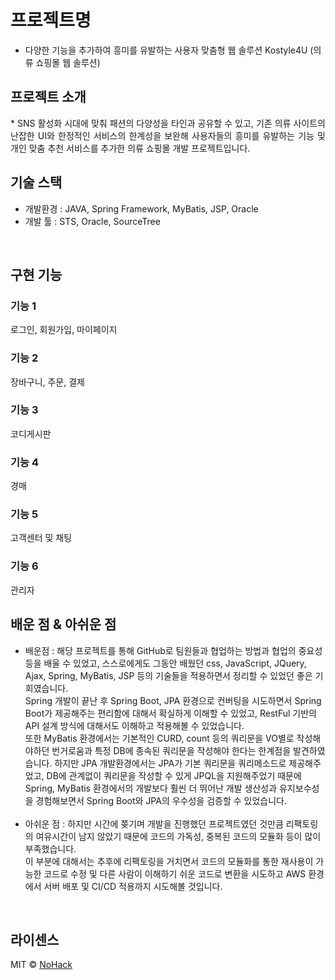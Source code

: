 # 프로젝트명

* 다양한 기능을 추가하여 흥미를 유발하는 사용자 맞춤형 웹 솔루션 Kostyle4U (의류 쇼핑몰 웹 솔루션)

## 프로젝트 소개

<p align="justify">
* SNS 활성화 시대에 맞춰 패션의 다양성을 타인과 공유할 수 있고, 기존 의류 사이트의 난잡한 UI와 한정적인 서비스의 한계성을 보완해 사용자들의 흥미를 유발하는 기능 및 개인 맞춤 추천 서비스를 추가한 의류 쇼핑몰 개발 프로젝트입니다.
</p>

## 기술 스택
* 개발환경 : JAVA, Spring Framework, MyBatis, JSP, Oracle
* 개발 툴 : STS, Oracle, SourceTree
<br>

## 구현 기능

### 기능 1
로그인, 회원가입, 마이페이지
### 기능 2
장바구니, 주문, 결제
### 기능 3
코디게시판
### 기능 4
경매
### 기능 5
고객센터 및 채팅
### 기능 6
관리자 
<br>

## 배운 점 & 아쉬운 점

* 배운점 : 해당 프로젝트를 통해 GitHub로 팀원들과 협업하는 방법과 협업의 중요성 등을 배울 수 있었고, 스스로에게도 그동안 배웠던 css, JavaScript, JQuery, Ajax, Spring, MyBatis, JSP 등의 기술들을 적용하면서 정리할 수 있었던 좋은 기회였습니다.<br> Spring 개발이 끝난 후 Spring Boot, JPA 환경으로 컨버팅을 시도하면서 Spring Boot가 제공해주는 편리함에 대해서 확실하게 이해할 수 있었고, RestFul 기반의 API 설계 방식에 대해서도 이해하고 적용해볼 수 있었습니다.<br> 또한 MyBatis 환경에서는 기본적인 CURD, count 등의 쿼리문을 VO별로 작성해야하던 번거로움과 특정 DB에 종속된 쿼리문을 작성해야 한다는 한계점을 발견하였습니다. 하지만 JPA 개발환경에서는 JPA가 기본 쿼리문을 쿼리메소드로 제공해주었고, DB에 관계없이 쿼리문을 작성할 수 있게 JPQL을 지원해주었기 때문에 Spring, MyBatis 환경에서의 개발보다 훨씬 더 뛰어난 개발 생산성과 유지보수성을 경험해보면서 Spring Boot와 JPA의 우수성을 검증할 수 있었습니다.<br><br>
* 아쉬운 점 : 하지만 시간에 쫒기며 개발을 진행했던 프로젝트였던 것만큼 리팩토링의 여유시간이 남지 않았기 때문에 코드의 가독성, 중복된 코드의 모듈화 등이 많이 부족했습니다.<br> 이 부분에 대해서는 추후에 리팩토링을 거치면서 코드의 모듈화를 통한 재사용이 가능한 코드로 수정 및 다른 사람이 이해하기 쉬운 코드로 변환을 시도하고 AWS 환경에서 서버 배포 및 CI/CD 적용까지 시도해볼 것입니다.
</p>

<br>

## 라이센스

MIT &copy; [NoHack](mailto:lbjp114@gmail.com)

<!-- Stack Icon Refernces -->
